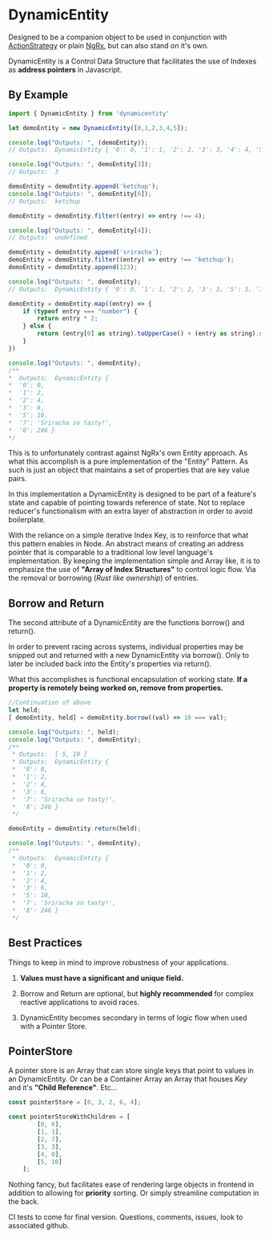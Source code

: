 # DynamicEntity

Designed to be a companion object to be used in conjunction with [ActionStrategy](https://www.npmjs.com/package/actionstrategy) or plain [NgRx](https://ngrx.io), but can also stand on it's own.

DynamicEntity is a Control Data Structure that facilitates the use of Indexes as **address pointers** in Javascript.

## By Example

```javascript
import { DynamicEntity } from 'dynamicentity'

let demoEntity = new DynamicEntity([0,1,2,3,4,5]);

console.log("Outputs: ", (demoEntity));
// Outputs:  DynamicEntity { '0': 0, '1': 1, '2': 2, '3': 3, '4': 4, '5': 5 }

console.log("Outputs: ", demoEntity[3]);
// Outputs:  3

demoEntity = demoEntity.append('ketchup');
console.log("Outputs: ", demoEntity[6]);
// Outputs:  ketchup

demoEntity = demoEntity.filter((entry) => entry !== 4);

console.log("Outputs: ", demoEntity[4]);
// Outputs:  undefined

demoEntity = demoEntity.append('sriracha');
demoEntity = demoEntity.filter((entry) => entry !== 'ketchup');
demoEntity = demoEntity.append(123);

console.log("Outputs: ", demoEntity);
// Outputs:  DynamicEntity { '0': 0, '1': 1, '2': 2, '3': 3, '5': 5, '7': 'sriracha', '8': 123 }

demoEntity = demoEntity.map((entry) => {
    if (typeof entry === "number") {
        return entry * 2;
    } else {
        return (entry[0] as string).toUpperCase() + (entry as string).slice(1) + " so tasty!"
    }
})

console.log("Outputs: ", demoEntity);
/**
*  Outputs:  DynamicEntity {
*  '0': 0,
*  '1': 2,
*  '2': 4,
*  '3': 6,
*  '5': 10,
*  '7': 'Sriracha so tasty!',
*  '8': 246 }
*/
```

This is to unfortunately contrast against NgRx's own Entity approach. As what this accomplish is a pure implementation of the "Entity" Pattern. As such is just an object that maintains a set of properties that are key value pairs.

In this implementation a DynamicEntity is designed to be part of a feature's state and capable of pointing towards reference of state. Not to replace reducer's functionalism with an extra layer of abstraction in order to avoid boilerplate.

With the reliance on a simple iterative Index Key, is to reinforce that what this pattern enables in Node. An abstract means of creating an address pointer that is comparable to a traditional low level language's implementation. By keeping the implementation simple and Array like, it is to emphasize the use of **"Array of Index Structures"** to control logic flow. Via the removal or borrowing (*Rust like ownership*) of entries.

## Borrow and Return

The second attribute of a DynamicEntity are the functions borrow() and return().

In order to prevent racing across systems, individual properties may be snipped out and returned with a new DynamicEntity via borrow(). Only to later be included back into the Entity's properties via return().

What this accomplishes is functional encapsulation of working state. **If a property is remotely being worked on, remove from properties.**

```javascript
//Continuation of above
let held;
[ demoEntity, held] = demoEntity.borrow((val) => 10 === val);

console.log("Outputs: ", held);
console.log("Outputs: ", demoEntity);
/**
 * Outputs:  [ 5, 10 ]
 * Outputs:  DynamicEntity {
 *  '0': 0,
 *  '1': 2,
 *  '2': 4,
 *  '3': 6,
 *  '7': 'Sriracha so tasty!',
 *  '8': 246 }
 */

demoEntity = demoEntity.return(held);

console.log("Outputs: ", demoEntity);
/**
 * Outputs:  DynamicEntity {
 *  '0': 0,
 *  '1': 2,
 *  '2': 4,
 *  '3': 6,
 *  '5': 10,
 *  '7': 'Sriracha so tasty!',
 *  '8': 246 }
 */
```

## Best Practices

Things to keep in mind to improve robustness of your applications.

1. **Values must have a significant and unique field.**

2. Borrow and Return are optional, but **highly recommended** for complex reactive applications to avoid races.

3. DynamicEntity becomes secondary in terms of logic flow when used with a Pointer Store.

## PointerStore

A pointer store is an Array that can store single keys that point to values in an DynamicEntity.
Or can be a Container Array an Array that houses *Key* and it's **"Child Reference"**.
Etc...

```javascript
const pointerStore = [0, 3, 2, 6, 4];

const pointerStoreWithChildren = [
        [0, 6],
        [1, 1],
        [2, 7],
        [3, 3],
        [4, 0],
        [5, 10]
    ];
```

Nothing fancy, but facilitates ease of rendering large objects in frontend in addition to allowing for **priority** sorting. Or simply streamline computation in the back.

CI tests to come for final version. Questions, comments, issues, look to associated github.